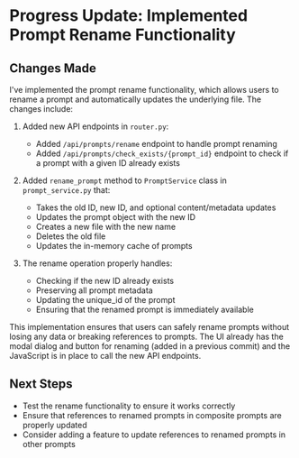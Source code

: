 # Progress Update: Implemented Prompt Rename Functionality

## Changes Made

I've implemented the prompt rename functionality, which allows users to rename a prompt and automatically updates the underlying file. The changes include:

1. Added new API endpoints in `router.py`:
   - Added `/api/prompts/rename` endpoint to handle prompt renaming
   - Added `/api/prompts/check_exists/{prompt_id}` endpoint to check if a prompt with a given ID already exists

2. Added `rename_prompt` method to `PromptService` class in `prompt_service.py` that:
   - Takes the old ID, new ID, and optional content/metadata updates
   - Updates the prompt object with the new ID
   - Creates a new file with the new name
   - Deletes the old file
   - Updates the in-memory cache of prompts

3. The rename operation properly handles:
   - Checking if the new ID already exists
   - Preserving all prompt metadata
   - Updating the unique_id of the prompt 
   - Ensuring that the renamed prompt is immediately available

This implementation ensures that users can safely rename prompts without losing any data or breaking references to prompts. The UI already has the modal dialog and button for renaming (added in a previous commit) and the JavaScript is in place to call the new API endpoints.

## Next Steps

- Test the rename functionality to ensure it works correctly
- Ensure that references to renamed prompts in composite prompts are properly updated
- Consider adding a feature to update references to renamed prompts in other prompts
